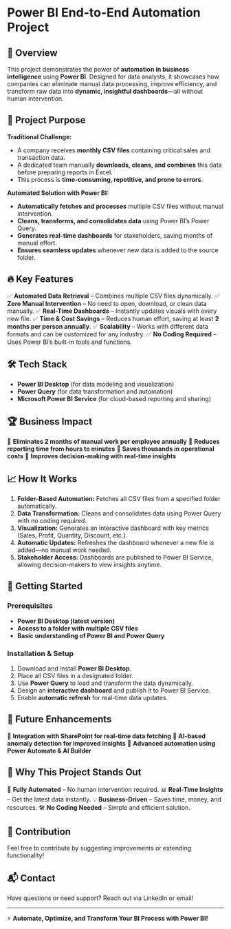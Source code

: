 # Power BI End-to-End Automation Project

## 🚀 Overview
This project demonstrates the power of **automation in business intelligence** using **Power BI**. Designed for data analysts, it showcases how companies can eliminate manual data processing, improve efficiency, and transform raw data into **dynamic, insightful dashboards**—all without human intervention.

## 🎯 Project Purpose
**Traditional Challenge:**
- A company receives **monthly CSV files** containing critical sales and transaction data.
- A dedicated team manually **downloads, cleans, and combines** this data before preparing reports in Excel.
- This process is **time-consuming, repetitive, and prone to errors**.

**Automated Solution with Power BI:**
- **Automatically fetches and processes** multiple CSV files without manual intervention.
- **Cleans, transforms, and consolidates data** using Power BI’s Power Query.
- **Generates real-time dashboards** for stakeholders, saving months of manual effort.
- **Ensures seamless updates** whenever new data is added to the source folder.

## 🔥 Key Features
✅ **Automated Data Retrieval** – Combines multiple CSV files dynamically.
✅ **Zero Manual Intervention** – No need to open, download, or clean data manually.
✅ **Real-Time Dashboards** – Instantly updates visuals with every new file.
✅ **Time & Cost Savings** – Reduces human effort, saving at least **2 months per person annually**.
✅ **Scalability** – Works with different data formats and can be customized for any industry.
✅ **No Coding Required** – Uses Power BI’s built-in tools and functions.

## 🛠️ Tech Stack
- **Power BI Desktop** (for data modeling and visualization)
- **Power Query** (for data transformation and automation)
- **Microsoft Power BI Service** (for cloud-based reporting and sharing)

## 🏆 Business Impact
📌 **Eliminates 2 months of manual work per employee annually**
📌 **Reduces reporting time from hours to minutes**
📌 **Saves thousands in operational costs**
📌 **Improves decision-making with real-time insights**

## 📈 How It Works
1. **Folder-Based Automation:** Fetches all CSV files from a specified folder automatically.
2. **Data Transformation:** Cleans and consolidates data using Power Query with no coding required.
3. **Visualization:** Generates an interactive dashboard with key metrics (Sales, Profit, Quantity, Discount, etc.).
4. **Automatic Updates:** Refreshes the dashboard whenever a new file is added—no manual work needed.
5. **Stakeholder Access:** Dashboards are published to Power BI Service, allowing decision-makers to view insights anytime.

## 🚀 Getting Started
### Prerequisites
- **Power BI Desktop (latest version)**
- **Access to a folder with multiple CSV files**
- **Basic understanding of Power BI and Power Query**

### Installation & Setup
1. Download and install **Power BI Desktop**.
2. Place all CSV files in a designated folder.
3. Use **Power Query** to load and transform the data dynamically.
4. Design an **interactive dashboard** and publish it to Power BI Service.
5. Enable **automatic refresh** for real-time data updates.

## 📌 Future Enhancements
🔹 **Integration with SharePoint for real-time data fetching**
🔹 **AI-based anomaly detection for improved insights**
🔹 **Advanced automation using Power Automate & AI Builder**

## 📢 Why This Project Stands Out
🚀 **Fully Automated** – No human intervention required.
📊 **Real-Time Insights** – Get the latest data instantly.
💡 **Business-Driven** – Saves time, money, and resources.
🛠️ **No Coding Needed** – Simple and efficient solution.

## 🤝 Contribution
Feel free to contribute by suggesting improvements or extending functionality!

## 📬 Contact
Have questions or need support? Reach out via LinkedIn or email!

---

⚡ **Automate, Optimize, and Transform Your BI Process with Power BI!**

